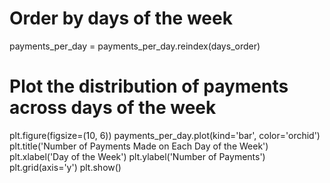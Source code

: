 # Order by days of the week
payments_per_day = payments_per_day.reindex(days_order)

# Plot the distribution of payments across days of the week
plt.figure(figsize=(10, 6))
payments_per_day.plot(kind='bar', color='orchid')
plt.title('Number of Payments Made on Each Day of the Week')
plt.xlabel('Day of the Week')
plt.ylabel('Number of Payments')
plt.grid(axis='y')
plt.show()
